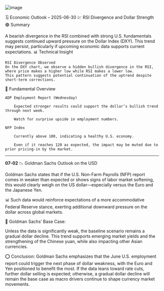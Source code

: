 
![image](https://github.com/user-attachments/assets/60b86c11-f716-4c39-968e-d7ce32890702)

🗓️ Economic Outlook – 2025-06-30
💹 RSI Divergence and Dollar Strength
🟢 Summary

A bearish divergence in the RSI combined with strong U.S. fundamentals suggests continued upward pressure on the Dollar Index (DXY). This trend may persist, particularly if upcoming economic data supports current expectations.
📊 Technical Insight

    RSI Divergence Observed
    On the DXY chart, we observe a hidden bullish divergence in the RSI, where price makes a higher low while RSI makes a lower low.
    This pattern suggests potential continuation of the uptrend despite short-term corrections.

🧮 Fundamental Overview

    ADP Employment Report (Wednesday)

        Expected stronger results could support the dollar’s bullish trend through next week.

        Watch for surprise upside in employment numbers.

    NFP Index

        Currently above 100, indicating a healthy U.S. economy.

        Even if it reaches 120 as expected, the impact may be muted due to prior pricing-in by the market.

---
**07-02**
📉 Goldman Sachs Outlook on the USD

Goldman Sachs states that if the U.S. Non-Farm Payrolls (NFP) report comes in weaker than expected or shows signs of labor market softening, this would clearly weigh on the US dollar—especially versus the Euro and the Japanese Yen.

📊 Such data would reinforce expectations of a more accommodative Federal Reserve stance, exerting additional downward pressure on the dollar across global markets.

🔹 Goldman Sachs’ Base Case:

Unless the data is significantly weak, the baseline scenario remains a gradual dollar decline. This trend supports emerging market yields and the strengthening of the Chinese yuan, while also impacting other Asian currencies.

⭕️ Conclusion:
Goldman Sachs emphasizes that the June U.S. employment report could trigger the next phase of dollar weakness, with the Euro and Yen positioned to benefit the most.
If the data leans toward rate cuts, further dollar selling is expected; otherwise, a gradual dollar decline will remain the base case as macro drivers continue to shape currency market movements.
